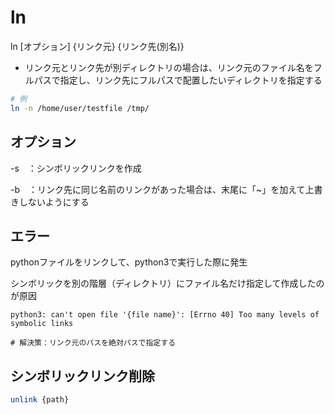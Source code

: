 # ln 

ln [オプション] {リンク元} {リンク先(別名)}
- リンク元とリンク先が別ディレクトリの場合は、リンク元のファイル名をフルパスで指定し、リンク先にフルパスで配置したいディレクトリを指定する
```sh
# 例
ln -n /home/user/testfile /tmp/
```


## オプション

-s　：シンボリックリンクを作成　

-b　：リンク先に同じ名前のリンクがあった場合は、末尾に「~」を加えて上書きしないようにする


## エラー

pythonファイルをリンクして、python3で実行した際に発生

シンボリックを別の階層（ディレクトリ）にファイル名だけ指定して作成したのが原因
```
python3: can't open file '{file name}': [Errno 40] Too many levels of symbolic links

# 解決策：リンク元のパスを絶対パスで指定する
```

## シンボリックリンク削除
```sh
unlink {path}
```
